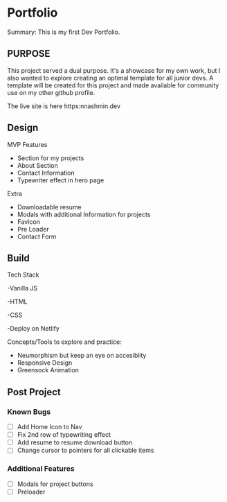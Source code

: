 # Portfolio
Summary: This is my first Dev Portfolio. 

## PURPOSE
This project served a dual purpose. It's a showcase for my own work, but I also wanted to explore creating an optimal template for all junior devs.
A template will be created for this project and made available for community use on my other github profile. 

The live site is here https:nnashmin.dev

## Design 

MVP Features 
- Section for my projects
- About Section 
- Contact Information 
- Typewriter effect in hero page


Extra
- Downloadable resume
- Modals with additional Information for projects 
- FavIcon
- Pre Loader
- Contact Form

## Build



Tech Stack 

-Vanilla JS 

-HTML 

-CSS 

-Deploy on Netlify 


Concepts/Tools to explore and practice: 

- Neumorphism but keep an eye on accesiblity 
- Responsive Design
- Greensock Animation 


## Post Project


### Known Bugs
- [ ] Add Home Icon to Nav
- [ ] Fix 2nd row of typewriting effect
- [ ] Add resume to resume download button
- [ ] Change cursor to pointers for all clickable items

### Additional Features 
- [ ] Modals for project buttons 
- [ ] Preloader 
